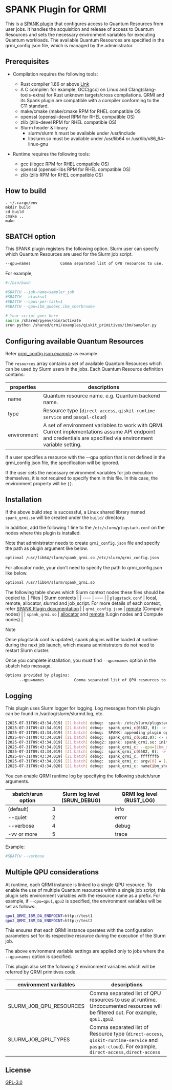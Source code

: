 # SPANK Plugin for QRMI

This is a [SPANK plugin](https://slurm.schedmd.com/spank.html) that configures access to Quantum Resources from user jobs. It handles the acquisition and release of access to Quantum Resources and sets the necessary environment variables for executing Quantum workloads. The available Quantum Resources are specified in the qrmi_config.json file, which is managed by the administrator.

## Prerequisites

* Compilation requires the following tools:
  * Rust compiler 1.86 or above [Link](https://www.rust-lang.org/tools/install)
  * A C compiler: for example, GCC(gcc) on Linux and Clang(clang-tools-extra) for Rust unknown targets/cross compilations. QRMI and its Spank plugin are compatible with a compiler conforming to the C11 standard.
  * make/cmake (make/cmake RPM for RHEL compatible OS
  * openssl (openssl-devel RPM for RHEL compatible OS)
  * zlib (zlib-devel RPM for RHEL compatible OS)
  * Slurm header & library
    * slurm/slurm.h must be available under /usr/include
    * libslurm.so must be available under /usr/lib64 or /usr/lib/x86_64-linux-gnu

* Runtime requires the following tools:
  * gcc (libgcc RPM for RHEL compatible OS)
  * openssl (openssl-libs RPM for RHEL compatible OS)
  * zlib (zlib RPM for RHEL compatible OS)


## How to build

```shell-session
. ~/.cargo/env
mkdir build
cd build
cmake ..
make
```


## SBATCH option

This SPANK plugin registers the following option. Slurm user can specify which Quantum Resources are used for the Slurm job script.

```bash
--qpu=names             Comma separated list of QPU resources to use.
```

For example,
```bash
#!/bin/bash

#SBATCH --job-name=sampler_job
#SBATCH --ntasks=1
#SBATCH --cpus-per-task=1
#SBATCH --qpu=ibm_quebec,ibm_sherbrooke

# Your script goes here
source /shared/pyenv/bin/activate
srun python /shared/qrmi/examples/qiskit_primitives/ibm/sampler.py
```

## Configuring available Quantum Resources

Refer [qrmi_config.json.example](./qrmi_config.json.example) as example.

The `resources` array contains a set of available Quantum Resources which can be used by Slurm users in the jobs. Each Quantum Resource definition contains:

| properties | descriptions |
| ---- | ---- |
| name | Quantum resource name. e.g. Quantum backend name. |
| type | Resource type (`direct-access`, `qiskit-runtime-service` and `pasqal-cloud`) |
| environment | A set of environment variables to work with QRMI. Current implementations assume API endpoint and credentials are specified via environment variable setting. |

If a user specifies a resource with the --qpu option that is not defined in the qrmi_config.json file, the specification will be ignored.

If the user sets the necessary environment variables for job execution themselves, it is not required to specify them in this file. In this case, the environment property will be `{}`.

## Installation

If the above build step is successful, a Linux shared library named `spank_qrmi.so` will be created under the `build/` directory. 

In addition, add the following 1 line to the `/etc/slurm/plugstack.conf` on the nodes where this plugin is installed.

Note that administrator needs to create `qrmi_config.json` file and specify the path as plugin argument like below.

```bash
optional /usr/lib64/slurm/spank_qrmi.so /etc/slurm/qrmi_config.json
```

For allocator node, your don't need to specify the path to qrmi_config.json like below.

```bash
optional /usr/lib64/slurm/spank_qrmi.so
```


The following table shows which Slurm context nodes these files should be copied to.
| Files | Slurm contexts |
| ---- | ---- |
| `plugstack.conf` | local, remote, allocator, slurmd and job_script. For more details of each context, refer [SPANK Plugin documentation](https://slurm.schedmd.com/spank.html#SECTION_SPANK-PLUGINS) |
| `qrmi_config.json` | [remote](https://slurm.schedmd.com/spank.html#OPT_remote) (Compute nodes) |
| `spank_qrmi.so` | [allocator](https://slurm.schedmd.com/spank.html#OPT_allocator) and [remote](https://slurm.schedmd.com/spank.html#OPT_remote) (Login nodes and Compute nodes) |


> [!NOTE]
> Once plugstack.conf is updated, spank plugins will be loaded at runtime during the next job launch, which means administrators do not need to restart Slurm cluster.


Once you complete installation, you must find `--qpu=names` option in the sbatch help message.

```bash
Options provided by plugins:
      --qpu=names             Comma separated list of QPU resources to use.

```

## Logging

This plugin uses Slurm logger for logging. Log messages from this plugin can be found in /var/log/slurm/slurmd.log, etc.

```bash
[2025-07-31T09:43:34.019] [21.batch] debug:  spank: /etc/slurm/plugstack.conf:1: Loaded plugin spank_qrmi.so
[2025-07-31T09:43:34.019] [21.batch] debug:  spank_qrmi_c(6582, 0): -> slurm_spank_init argc=1 remote=1
[2025-07-31T09:43:34.019] [21.batch] debug:  SPANK: appending plugin option "qpu"
[2025-07-31T09:43:34.019] [21.batch] debug:  spank_qrmi_c(6582,0): <- slurm_spank_init rc=0
[2025-07-31T09:43:34.019] [21.batch] debug2: spank: spank_qrmi.so: init = 0
[2025-07-31T09:43:34.019] [21.batch] debug:  spank_qrmi_c: --qpu=[ibm_sherbrooke,ibm_torino]
[2025-07-31T09:43:34.019] [21.batch] debug:  spank_qrmi_c(6582, 0): -> slurm_spank_init_post_opt argc=1 remote=1
[2025-07-31T09:43:34.019] [21.batch] debug:  spank_qrmi_c, fffffffb
[2025-07-31T09:43:34.019] [21.batch] debug:  spank_qrmi_c: argv[0] = [/etc/slurm/qrmi_config.json]
[2025-07-31T09:43:34.020] [21.batch] debug:  spank_qrmi_c: name(ibm_sherbrooke), type(1) found in qrmi_config
```

You can enable QRMI runtime log by specifying the following sbatch/srun arguments.

|  sbatch/srun option | Slurm log level (SRUN_DEBUG) | QRMI log level (RUST_LOG) |
| ---- | ---- | ---- |
| (default) | 3 | info |
| --quiet | 2 | error |
| --verbose | 4 | debug |
| -vv or more | 5 | trace |


Example:

```bash
#SBATCH --verbose
```


## Multiple QPU considerations

At runtime, each QRMI instance is linked to a single QPU resource. To enable the use of multiple Quantum resources within a single job script, this plugin sets environment variables with the resource name as a prefix. For example, if `--qpu=qpu1,qpu2` is specified, the environment variables will be set as follows:

```bash
qpu1_QRMI_IBM_DA_ENDPOINT=http://test1
qpu2_QRMI_IBM_DA_ENDPOINT=http://test2
```

This ensures that each QRMI instance operates with the configuration parameters set for its respective resource during the execution of the Slurm job.

The above environment variable settings are applied only to jobs where the `--qpu=names` option is specified.

This plugin also set the following 2 environment variables which will be referred by QRMI primitives code.

| environment varilables | descriptions |
| ---- | ---- |
| SLURM_JOB_QPU_RESOURCES | Comma separated list of QPU resources to use at runtime. Undocumented resources will be filtered out. For example, `qpu1,qpu2`. |
| SLURM_JOB_QPU_TYPES | Comma separated list of Resource type (`direct-access`, `qiskit-runtime-service` and `pasqal-cloud`). For example, `direct-access,direct-access` |

## License

[GPL-3.0](https://github.com/qiskit-community/spank-plugins/blob/main/LICENSE)
